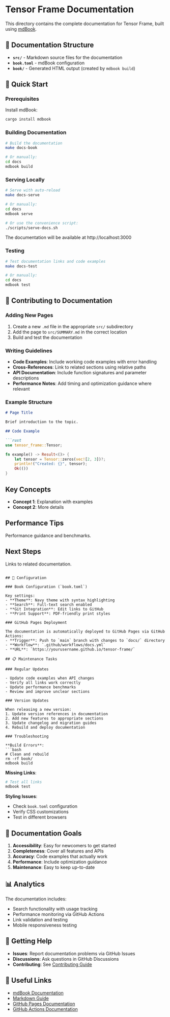 # Tensor Frame Documentation

This directory contains the complete documentation for Tensor Frame, built using [mdBook](https://rust-lang.github.io/mdBook/).

## 📖 Documentation Structure

- **`src/`** - Markdown source files for the documentation
- **`book.toml`** - mdBook configuration
- **`book/`** - Generated HTML output (created by `mdbook build`)

## 🚀 Quick Start

### Prerequisites

Install mdBook:
```bash
cargo install mdbook
```

### Building Documentation

```bash
# Build the documentation
make docs-book

# Or manually:
cd docs
mdbook build
```

### Serving Locally

```bash
# Serve with auto-reload
make docs-serve

# Or manually:
cd docs
mdbook serve

# Or use the convenience script:
./scripts/serve-docs.sh
```

The documentation will be available at http://localhost:3000

### Testing

```bash
# Test documentation links and code examples
make docs-test

# Or manually:
cd docs
mdbook test
```

## 📝 Contributing to Documentation

### Adding New Pages

1. Create a new `.md` file in the appropriate `src/` subdirectory
2. Add the page to `src/SUMMARY.md` in the correct location
3. Build and test the documentation

### Writing Guidelines

- **Code Examples**: Include working code examples with error handling
- **Cross-References**: Link to related sections using relative paths
- **API Documentation**: Include function signatures and parameter descriptions
- **Performance Notes**: Add timing and optimization guidance where relevant

### Example Structure

```markdown
# Page Title

Brief introduction to the topic.

## Code Example

```rust
use tensor_frame::Tensor;

fn example() -> Result<()> {
    let tensor = Tensor::zeros(vec![2, 3])?;
    println!("Created: {}", tensor);
    Ok(())
}
```

## Key Concepts

- **Concept 1**: Explanation with examples
- **Concept 2**: More details

## Performance Tips

Performance guidance and benchmarks.

## Next Steps

Links to related documentation.
```

## 🔧 Configuration

### Book Configuration (`book.toml`)

Key settings:
- **Theme**: Navy theme with syntax highlighting
- **Search**: Full-text search enabled
- **Git Integration**: Edit links to GitHub
- **Print Support**: PDF-friendly print styles

### GitHub Pages Deployment

The documentation is automatically deployed to GitHub Pages via GitHub Actions:
- **Trigger**: Push to `main` branch with changes to `docs/` directory
- **Workflow**: `.github/workflows/docs.yml`
- **URL**: `https://yourusername.github.io/tensor-frame/`

## 📋 Maintenance Tasks

### Regular Updates

- Update code examples when API changes
- Verify all links work correctly
- Update performance benchmarks
- Review and improve unclear sections

### Version Updates

When releasing a new version:
1. Update version references in documentation
2. Add new features to appropriate sections
3. Update changelog and migration guides
4. Rebuild and deploy documentation

### Troubleshooting

**Build Errors**:
```bash
# Clean and rebuild
rm -rf book/
mdbook build
```

**Missing Links**:
```bash
# Test all links
mdbook test
```

**Styling Issues**:
- Check `book.toml` configuration
- Verify CSS customizations
- Test in different browsers

## 🎯 Documentation Goals

1. **Accessibility**: Easy for newcomers to get started
2. **Completeness**: Cover all features and APIs
3. **Accuracy**: Code examples that actually work
4. **Performance**: Include optimization guidance
5. **Maintenance**: Easy to keep up-to-date

## 📊 Analytics

The documentation includes:
- Search functionality with usage tracking
- Performance monitoring via GitHub Actions
- Link validation and testing
- Mobile responsiveness testing

## 🤝 Getting Help

- **Issues**: Report documentation problems via GitHub Issues
- **Discussions**: Ask questions in GitHub Discussions
- **Contributing**: See [Contributing Guide](../CONTRIBUTING.md)

## 🔗 Useful Links

- [mdBook Documentation](https://rust-lang.github.io/mdBook/)
- [Markdown Guide](https://www.markdownguide.org/)
- [GitHub Pages Documentation](https://docs.github.com/en/pages)
- [GitHub Actions Documentation](https://docs.github.com/en/actions)